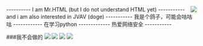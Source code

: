 <img align="right" src="https://github-readme-stats.vercel.app/api?username=Lyscf&show_icons=true&icon_color=39c5bb&text_color=24292e&bg_color=ffffff&title_color=39c5bb&hide_title=false" />
----------
I am Mr.HTML (but I do not understand HTML yet)
-----------
and i am also interested in JVAV (doge)
-----------
我是个鸽子，可能会咕咕咕
------------
在学习python
-------------
热爱网络安全
-----------

###我不会做的
![](https://img.shields.io/badge/-Python-3776ab?style=flat-square&logo=python&logoColor=fff) ![](https://img.shields.io/badge/-C%2b%2b-cc961c?style=flat-square&logo=C%2b%2b&logoColor=fff) ![](https://img.shields.io/badge/-C-FFC0CB?style=flat-square&logo=C&logoColor=fff) ![](https://img.shields.io/badge/-HTML5-e34f26?style=flat-square&logo=HTML5&logoColor=fff)

